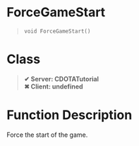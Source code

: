 # ForceGameStart
> `void ForceGameStart()`
# Class
> __✔ Server: CDOTATutorial__  
> __✖ Client: undefined__  
# Function Description
Force the start of the game.
